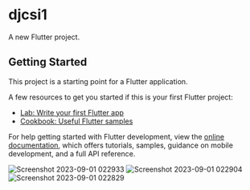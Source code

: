 # djcsi1

A new Flutter project.

## Getting Started

This project is a starting point for a Flutter application.

A few resources to get you started if this is your first Flutter project:

- [Lab: Write your first Flutter app](https://docs.flutter.dev/get-started/codelab)
- [Cookbook: Useful Flutter samples](https://docs.flutter.dev/cookbook)

For help getting started with Flutter development, view the
[online documentation](https://docs.flutter.dev/), which offers tutorials,
samples, guidance on mobile development, and a full API reference.

![Screenshot 2023-09-01 022933](https://github.com/AkshayKulkarni3467/DJCSI-APP-23_AkshayKulkarni/assets/129979542/82be1aca-cedf-4be1-9f66-e2ccfa8df87d)
![Screenshot 2023-09-01 022904](https://github.com/AkshayKulkarni3467/DJCSI-APP-23_AkshayKulkarni/assets/129979542/dc1f3396-8a78-49cb-a009-8725f806dce2)
![Screenshot 2023-09-01 022829](https://github.com/AkshayKulkarni3467/DJCSI-APP-23_AkshayKulkarni/assets/129979542/62548d5e-828b-40e4-9883-28217939d81f)
